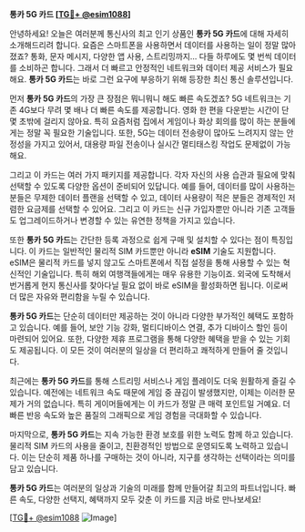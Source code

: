 **통카 5G 카드 [[TG💪+ @esim1088](https://t.me/s/esim1088)]**

안녕하세요! 오늘은 여러분께 통신사의 최고 인기 상품인 **통카 5G 카드**에 대해 자세히 소개해드리려 합니다. 요즘은 스마트폰을 사용하면서 데이터를 사용하는 일이 정말 많아졌죠? 통화, 문자 메시지, 다양한 앱 사용, 스트리밍까지… 다들 하루에도 몇 번씩 데이터를 소비하곤 합니다. 그래서 더 빠르고 안정적인 네트워크와 데이터 제공 서비스가 필요해요. **통카 5G 카드**는 바로 그런 요구에 부응하기 위해 등장한 최신 통신 솔루션입니다.

먼저 **통카 5G 카드**의 가장 큰 장점은 뭐니뭐니 해도 빠른 속도겠죠? 5G 네트워크는 기존 4G보다 무려 몇 배나 더 빠른 속도를 제공합니다. 영화 한 편을 다운받는 시간이 단 몇 초밖에 걸리지 않아요. 특히 요즘처럼 집에서 게임이나 화상 회의를 많이 하는 분들에게는 정말 꼭 필요한 기술입니다. 또한, 5G는 데이터 전송량이 많아도 느려지지 않는 안정성을 가지고 있어서, 대용량 파일 전송이나 실시간 멀티태스킹 작업도 문제없이 가능해요.

그리고 이 카드는 여러 가지 패키지를 제공합니다. 각자 자신의 사용 습관과 필요에 맞춰 선택할 수 있도록 다양한 옵션이 준비되어 있답니다. 예를 들어, 데이터를 많이 사용하는 분들은 무제한 데이터 플랜을 선택할 수 있고, 데이터 사용량이 적은 분들은 경제적인 저렴한 요금제를 선택할 수 있어요. 그리고 이 카드는 신규 가입자뿐만 아니라 기존 고객들도 업그레이드하거나 변경할 수 있는 유연한 정책을 가지고 있습니다.

또한 **통카 5G 카드**는 간단한 등록 과정으로 쉽게 구매 및 설치할 수 있다는 점이 특징입니다. 이 카드는 일반적인 물리적 SIM 카드뿐만 아니라 **eSIM** 기술도 지원합니다. eSIM은 물리적 카드를 넣지 않고도 스마트폰에서 직접 설정을 통해 사용할 수 있는 혁신적인 기술입니다. 특히 해외 여행객들에게는 매우 유용한 기능이죠. 외국에 도착해서 번거롭게 현지 통신사를 찾아다닐 필요 없이 바로 eSIM을 활성화하면 됩니다. 이로써 더 많은 자유와 편리함을 누릴 수 있습니다.

**통카 5G 카드**는 단순히 데이터만 제공하는 것이 아니라 다양한 부가적인 혜택도 포함하고 있습니다. 예를 들어, 보안 기능 강화, 멀티디바이스 연결, 추가 디바이스 할인 등이 마련되어 있어요. 또한, 다양한 제휴 프로그램을 통해 다양한 혜택을 받을 수 있는 기회도 제공됩니다. 이 모든 것이 여러분의 일상을 더 편리하고 쾌적하게 만들어 줄 것입니다.

최근에는 **통카 5G 카드**를 통해 스트리밍 서비스나 게임 플레이도 더욱 원활하게 즐길 수 있습니다. 예전에는 네트워크 속도 때문에 게임 중 끊김이 발생했지만, 이제는 이러한 문제가 거의 없습니다. 특히 게이머들에게는 이 카드가 정말 큰 매력 포인트일 거예요. 더 빠른 반응 속도와 높은 품질의 그래픽으로 게임 경험을 극대화할 수 있습니다.

마지막으로, **통카 5G 카드**는 지속 가능한 환경 보호를 위한 노력도 함께 하고 있습니다. 물리적 SIM 카드의 사용을 줄이고, 친환경적인 방법으로 운영되도록 노력하고 있습니다. 이는 단순히 제품 하나를 구매하는 것이 아니라, 지구를 생각하는 선택이라는 의미를 담고 있습니다.

**통카 5G 카드**는 여러분의 일상과 기술의 미래를 함께 만들어갈 최고의 파트너입니다. 빠른 속도, 다양한 선택지, 혜택까지 모두 갖춘 이 카드를 지금 바로 만나보세요! 

[[TG💪+ @esim1088](https://t.me/s/esim1088) ![Image](https://i.postimg.cc/Y0z9fWf4/image.png)]